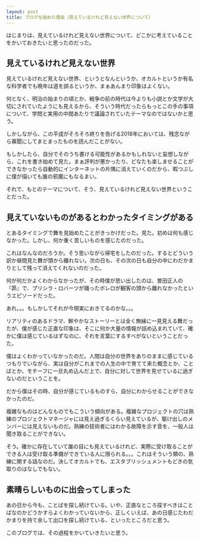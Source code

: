 ```yaml
---
layout: post
title: ブログを始めた理由（見えているけれど見えない世界について）
---
```


はじまりは、見えているけれど見えない世界について、どこかに考えていることをかいておきたいと思ったのだった。

## 見えているけれど見えない世界

見えているけれど見えない世界、というとなんというか、オカルトというか有名な科学者でも晩年は道を誤るというか、まぁあんまり印象はよくない。

何となく、明治の始まりの頃とか、戦争の前の時代は今よりも小説とか文学が大切にされていたようにも見えるから、そういう時代だったらもっとこの手の事項について、学問と実用の中間あたりで議論されていたテーマなのではないかと思う。

しかしながら、この平成がそろそろ終りを告げる2018年においては、残念ながら寡聞にしてまとまったものを読んだことがない。

もしかしたら、自分でそのうち書ける可能性があるかもしれないと妄想しながら、これを書き始めて見た。まぁ評判が悪かったり、どなたも楽しませることができなかったら自動的にインターネットの片隅に消えていくのだから、暇つぶしに僕が描いても誰の邪魔にもなるまい。

それで、もとのテーマについて、そう、見えているけれど見えない世界ということだった。

## 見えていないものがあるとわかったタイミングがある

とあるタイミングで舞を見始めたことがきっかけだった。見た。初めは何も感じなかった。しかし、何か重く苦しいものを感じたのだった。

これはなんなのだろうか。そう思いながら帰宅をしたのだった。するとどういう訳か昼間見た舞が頭から離れない。次の日も、その次の日も自分の中にわだかまりとして残って消えてくれないのだった。

何が何だかよくわからなかったが、その時僕が思い出したのは、曽田正人の『昴』で、プリシラ・ロバーツが踊ったボレロが観客の頭から離れなかったというエピソードだった。

あれ。。。もしかしてそれが今現実におきてるのかな。。。

リアリティのあるドラマ、鮮やかなストーリーとは全く無縁に一見見える舞だったが、僕が感じた正直な印象は、そこに何か大量の情報が詰め込まれていて、確かに僕は感じているはずなのに、それを言葉にするすべがないということだった。

僕はよくわかっていなかったのだ。人間は自分の世界をありのままに感じているつもりでいながら、実は自分がこれまでの人生の中で育てて来た概念とか、ことばとか、モチーフに一旦丸め込んだ上で、自分に対して世界を見せているに過ぎないのだということを。

だから僕はその時、自分が感じているものすら、自分にわからせることができなかったのだ。

複雑なものはどんなものでもこういう傾向がある。複雑なプロジェクトの穴は熟練のプロジェクトマネージャには見え過ぎるくらい見えているが、駆け出しのメンバーには見えないものだ。熟練の技術者にはわかる故障を示す音を、一般人は聞き取ることができない。

そう。確かに存在していて誰の目にも見えているけれど、実際に受け取ることができる人は受け取る準備ができている人に限られる。。。これはそういう類の、熟練に関する話なのだ。決してオカルトでも、エスタブリッシュメントもどきの気取りのはなしでもない。

## 素晴らしいものに出会ってしまった

あの日から今も、ことばを探し続けている。いや、正直なところ探すべきはことばなのかどうかすらよくわかっていないから、正しくいえば、あの日感じたわだかまりを持て余して出口を探し続けている、といったところだと思う。

このブログでは、その過程をかいていきたいと思う。

